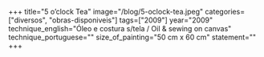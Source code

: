 +++
title="5 o’clock Tea"
image="/blog/5-oclock-tea.jpeg"
categories=["diversos", "obras-disponiveis"]
tags=["2009"]
year="2009"
technique_english="Óleo e costura s/tela / Oil & sewing on canvas"
technique_portuguese=""
size_of_painting="50 cm x 60 cm"
statement=""
+++
